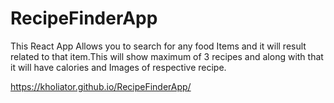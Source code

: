 # RecipeFinderApp

This React App Allows you to search for any food Items and it will result related to that item.This will show maximum of 3 recipes and along with that it will have calories and Images of respective recipe.

https://kholiator.github.io/RecipeFinderApp/

